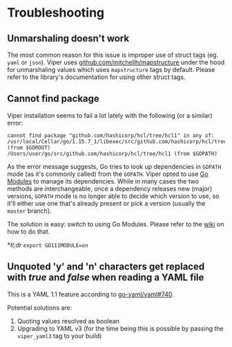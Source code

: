 # Troubleshooting

## Unmarshaling doesn't work

The most common reason for this issue is improper use of struct tags (eg. `yaml` or `json`). Viper uses [github.com/mitchellh/mapstructure](https://github.com/mitchellh/mapstructure) under the hood for unmarshaling values which uses `mapstructure` tags by default. Please refer to the library's documentation for using other struct tags.

## Cannot find package

Viper installation seems to fail a lot lately with the following (or a similar) error:

```
cannot find package "github.com/hashicorp/hcl/tree/hcl1" in any of:
/usr/local/Cellar/go/1.15.7_1/libexec/src/github.com/hashicorp/hcl/tree/hcl1 (from $GOROOT)
/Users/user/go/src/github.com/hashicorp/hcl/tree/hcl1 (from $GOPATH)
```

As the error message suggests, Go tries to look up dependencies in `GOPATH` mode (as it's commonly called) from the `GOPATH`.
Viper opted to use [Go Modules](https://go.dev/wiki/Modules) to manage its dependencies. While in many cases the two methods are interchangeable, once a dependency releases new (major) versions, `GOPATH` mode is no longer able to decide which version to use, so it'll either use one that's already present or pick a version (usually the `master` branch).

The solution is easy: switch to using Go Modules.
Please refer to the [wiki](https://go.dev/wiki/Modules) on how to do that.

**tl;dr* `export GO111MODULE=on`

## Unquoted 'y' and 'n' characters get replaced with _true_ and _false_ when reading a YAML file

This is a YAML 1.1 feature according to [go-yaml/yaml#740](https://github.com/go-yaml/yaml/issues/740).

Potential solutions are:

1. Quoting values resolved as boolean
1. Upgrading to YAML v3 (for the time being this is possible by passing the `viper_yaml3` tag to your build)
